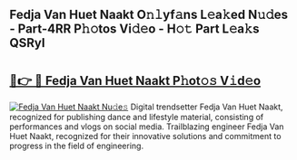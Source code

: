 ## Fedja Van Huet Naakt O𝚗𝚕yf𝚊ns L𝚎a𝚔ed N𝚞𝚍es - Part-4RR P𝚑𝚘tos Vi𝚍𝚎o - H𝚘𝚝 Part L𝚎a𝚔s QSRyI

# <h2><a href="http://kf6v8ii.oniu.top/?m=Fedja+Van+Huet+Naakt">🔗👉 🔴 Fedja Van Huet Naakt P𝚑ot𝚘𝚜 V𝚒d𝚎o</a></h2>

[![Fedja Van Huet Naakt Nu𝚍e𝚜](https://i.imgur.com/0qMVB7G.gif)](http://kf6v8ii.oniu.top/?m=Fedja+Van+Huet+Naakt)
Digital trendsetter Fedja Van Huet Naakt, recognized for publishing dance and lifestyle material, consisting of performances and vlogs on social media. Trailblazing engineer Fedja Van Huet Naakt, recognized for their innovative solutions and commitment to progress in the field of engineering.  
